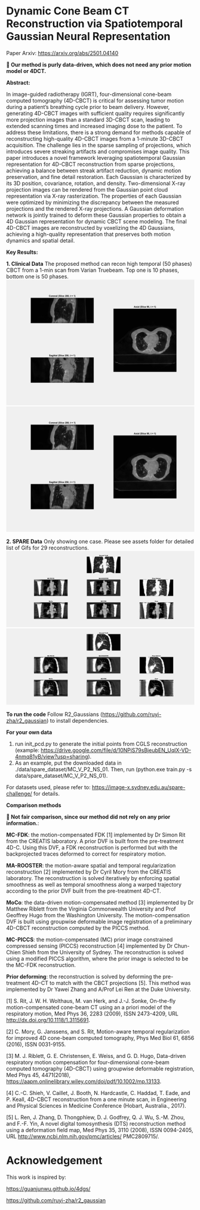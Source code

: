 # Dynamic Cone Beam CT Reconstruction via Spatiotemporal Gaussian Neural Representation

Paper Arxiv: https://arxiv.org/abs/2501.04140

**🔴 Our method is purly data-driven, which does not need any prior motion model or 4DCT.**

**Abstract:**

In image-guided radiotherapy (IGRT), four-dimensional cone-beam computed tomography (4D-CBCT) is critical for assessing tumor motion during a patient’s breathing cycle prior to beam delivery. However, generating 4D-CBCT images with sufficient quality requires significantly more projection images than a standard 3D-CBCT scan, leading to extended scanning times and increased imaging dose to the patient. To address these limitations, there is a strong demand for methods capable of reconstructing high-quality 4D-CBCT images from a 1-minute 3D-CBCT acquisition. The challenge lies in the sparse sampling of projections, which introduces severe streaking artifacts and compromises image quality. This paper introduces a novel framework leveraging spatiotemporal Gaussian representation for 4D-CBCT reconstruction from sparse projections, achieving a balance between streak artifact reduction, dynamic motion preservation, and fine detail restoration. Each Gaussian is characterized by its 3D position, covariance, rotation, and density. Two-dimensional X-ray projection images can be rendered from the Gaussian point cloud representation via X-ray rasterization. The properties of each Gaussian were optimized by minimizing the discrepancy between the measured projections and the rendered X-ray projections. A Gaussian deformation network is jointly trained to deform these Gaussian properties to obtain a 4D Gaussian representation for dynamic CBCT scene modeling. The final 4D-CBCT images are reconstructed by voxelizing the 4D Gaussians, achieving a high-quality representation that preserves both motion dynamics and spatial detail. 


**Key Results:**

**1. Clinical Data**
The proposed method can recon high temporal (50 phases) CBCT from a 1-min scan from Varian Truebeam.  Top one is 10 phases, bottom one is 50 phases.
![Demo](assets/1_Varian_10_phases.gif)
![Demo](assets/1_Varian_50_phases.gif)

**2. SPARE Data** 
Only showing one case. Please see assets folder for detailed list of Gifs for 29 reconstructions.
![Demo](assets/MC_V_P2_NS_01_c.gif)
![Demo](assets/MC_V_P2_NS_01_s.gif)

**To run the code**
Follow R2_Gaussians (https://github.com/ruyi-zha/r2_gaussian) to install dependencies. 

**For your own data**
1. run init_pcd.py to generate the initial points from CGLS reconstruction (example: https://drive.google.com/file/d/10NPiS79sBjeubEN_UqlX-VD-4nmq81yB/view?usp=sharing).
2. As an example, put the downloaded data in ./data/spare_dataset/MC_V_P2_NS_01. Then, run (python.exe train.py -s data/spare_dataset/MC_V_P2_NS_01).

For datasets used, please refer to: https://image-x.sydney.edu.au/spare-challenge/ for details.

**Comparison methods**

**🔴 Not fair comparison, since our method did not rely on any prior information.**:

**MC-FDK**: the motion-compensated FDK [1] implemented by Dr Simon Rit from the CREATIS laboratory. A prior DVF is built from the pre-treatment 4D-C. Using this DVF, a FDK reconstruction is performed but with the backprojected traces deformed to correct for respiratory motion.

**MA-ROOSTER**: the motion-aware spatial and temporal regularization reconstruction [2] implemented by Dr Cyril Mory from the CREATIS laboratory. The reconstruction is solved iteratively by enforcing spatial smoothness as well as temporal smoothness along a warped trajectory according to the prior DVF built from the pre-treatment 4D-CT.

**MoCo**: the data-driven motion-compensated method [3] implemented by Dr Matthew Riblett from the Virginia Commonwealth University and Prof Geoffrey Hugo from the Washington University. The motion-compensation DVF is built using groupwise deformable image registration of a preliminary 4D-CBCT reconstruction computed by the PICCS method.

**MC-PICCS**: the motion-compensated (MC) prior image constrained compressed sensing (PICCS) reconstruction [4] implemented by Dr Chun-Chien Shieh from the University of Sydney. The reconstruction is solved using a modified PICCS algorithm, where the prior image is selected to be the MC-FDK reconstruction.

**Prior deforming**: the reconstruction is solved by deforming the pre-treatment 4D-CT to match with the CBCT projections [5]. This method was implemented by Dr Yawei Zhang and A/Prof Lei Ren at the Duke University.

[1] S. Rit, J. W. H. Wolthaus, M. van Herk, and J.-J. Sonke, On-the-fly motion-compensated cone-beam CT using an a priori model of the respiratory motion, Med Phys 36, 2283 (2009), ISSN 2473-4209, URL http://dx.doi.org/10.1118/1.3115691.

[2] C. Mory, G. Janssens, and S. Rit, Motion-aware temporal regularization for improved 4D cone-beam computed tomography, Phys Med Biol 61, 6856 (2016), ISSN 0031-9155.

[3] M. J. Riblett, G. E. Christensen, E. Weiss, and G. D. Hugo, Data-driven respiratory motion compensation for four-dimensional cone-beam computed tomography (4D-CBCT) using groupwise deformable registration, Med Phys 45, 4471(2018), 
https://aapm.onlinelibrary.wiley.com/doi/pdf/10.1002/mp.13133.

[4] C.-C. Shieh, V. Caillet, J. Booth, N. Hardcastle, C. Haddad, T. Eade, and P. Keall, 4D-CBCT reconstruction from a one minute scan, in Engineering and Physical Sciences in Medicine Conference (Hobart, Australia., 2017).

[5] L. Ren, J. Zhang, D. Thongphiew, D. J. Godfrey, Q. J. Wu, S.-M. Zhou, and F.-F. Yin, A novel digital tomosynthesis (DTS) reconstruction method using a deformation field map, Med Phys 35, 3110 (2008), ISSN 0094-2405, URL http://www.ncbi.nlm.nih.gov/pmc/articles/
PMC2809715/.


# Acknowledgement


This work is inspired by: 


https://guanjunwu.github.io/4dgs/


https://github.com/ruyi-zha/r2_gaussian

